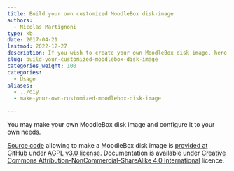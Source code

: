 ```yaml
---
title: Build your own customized MoodleBox disk-image
authors:
  - Nicolas Martignoni
type: kb
date: 2017-04-21
lastmod: 2022-12-27
description: If you wish to create your own MoodleBox disk image, here is the desired information
slug: build-your-customized-moodlebox-disk-image
categories_weight: 100
categories:
  - Usage
aliases:
  - ../diy
  - make-your-own-customized-moodlebox-disk-image

---
```

You may make your own MoodleBox disk image and configure it to your own needs.

[Source code][1] allowing to make a MoodleBox disk image is [provided at GitHub][1] under [AGPL v3.0 license][2]. Documentation is available under [Creative Commons Attribution-NonCommercial-ShareAlike 4.0 International][3] licence.

 [1]: https://github.com/moodlebox/moodlebox
 [2]: https://www.gnu.org/licenses/agpl-3.0.en.html
 [3]: https://creativecommons.org/licenses/by-nc-sa/4.0/
